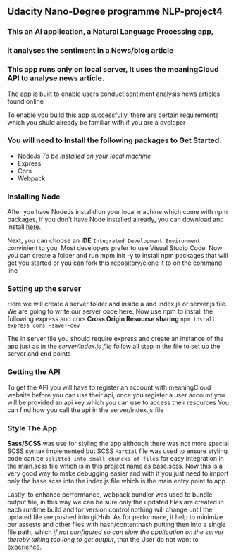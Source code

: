## Udacity Nano-Degree programme NLP-project4

### This an AI application, a Natural Language Processing app, 
### it analyses the sentiment in a News/blog article
 
 
### This app runs only on local server, It uses the meaningCloud API to analyse news article. 
 
 The app is built to enable users conduct sentiment analysis news articles found online 


To enable you build this app successfully, there are certain requirements which you shuld already be familiar with if you are a dveloper

### You will need to Install the following packages to **Get Started**.

* NodeJs *To be installed on your local machine*
* Express
* Cors
* Webpack 

### Installing Node

After you have NodeJs installd on your local machine which come with npm packages, if you don't have Node installed already, you can download and install [here](/https://nodejs.org/en/download/).

Next, you can choose an **IDE** `Integrated Development Environment` convinient to you.  Most developers prefer to use Visual Studio Code.
Now you can create a folder and run mpm init -y to install npm packages that will get you started or you can fork this repository/clone it to on the command line

### Setting up the server

Here we will create a server folder and inside a and index.js or server.js file. We are going to write our server code here. 
Now use npm to install the following express and cors **Cross Origin Resourse sharing**  ``npm install express cors -save--dev``

The in server file you should require express and create an instance of the app just as in the _server/index.js file_ 
follow all step in the file to set up the server and end points

### Getting the API

To get the API you will have to register an account with meaningCloud website before you can use their api, 
once you register a user account you will be provided an api key which you can use to access their resources
You can find how you call the api in the server/index.js file

### Style The App

**Sass/SCSS** was use for styling the app although there was not more special SCSS syntax implemented but 
SCSS ``Partial`` file was used to ensure styling code can be ``splitted into small chuncks of files`` for 
easy integration in the main.scss file which is in this project name as base.scss. Now this is a very good way to make debugging 
easier and with it you just need to import only the base.scss into the index.js file which is the main entry point to app.

Lastly, to enhance performance, webpack bundler was used to bundle output file, in this way we can be sure 
only the updated files are created in each runtime build and for version control nothing will change until the updated file are pushed into gitHub. 
As for performace, it help to minimize our assests and other files with hash/contenthash putting then into a single file path, 
which _if not configured so can slow the application on the server thereby taking too long to get output_, that the User do not want to experience.


